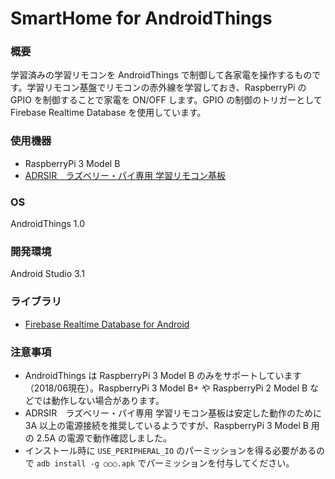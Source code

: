 # SmartHome for AndroidThings

### 概要
学習済みの学習リモコンを AndroidThings で制御して各家電を操作するものです。学習リモコン基盤でリモコンの赤外線を学習しておき、RaspberryPi の GPIO を制御することで家電を ON/OFF します。GPIO の制御のトリガーとして Firebase Realtime Database を使用しています。

### 使用機器
* RaspberryPi 3 Model B
* [ADRSIR　ラズベリー・パイ専用 学習リモコン基板](http://bit-trade-one.co.jp/product/module/adrsir/)

### OS
AndroidThings 1.0

### 開発環境
Android Studio 3.1

### ライブラリ
* [Firebase Realtime Database for Android](https://firebase.google.com/docs/database/android/start/?authuser=0)

### 注意事項
* AndroidThings は RaspberryPi 3 Model B のみをサポートしています（2018/06現在）。RaspberryPi 3 Model B+ や RaspberryPi 2 Model B などでは動作しない場合があります。
* ADRSIR　ラズベリー・パイ専用 学習リモコン基板は安定した動作のために 3A 以上の電源接続を推奨しているようですが、RaspberryPi 3 Model B 用の 2.5A の電源で動作確認しました。
* インストール時に ```USE_PERIPHERAL_IO``` のパーミッションを得る必要があるので ```adb install -g ○○○.apk``` でパーミッションを付与してください。
